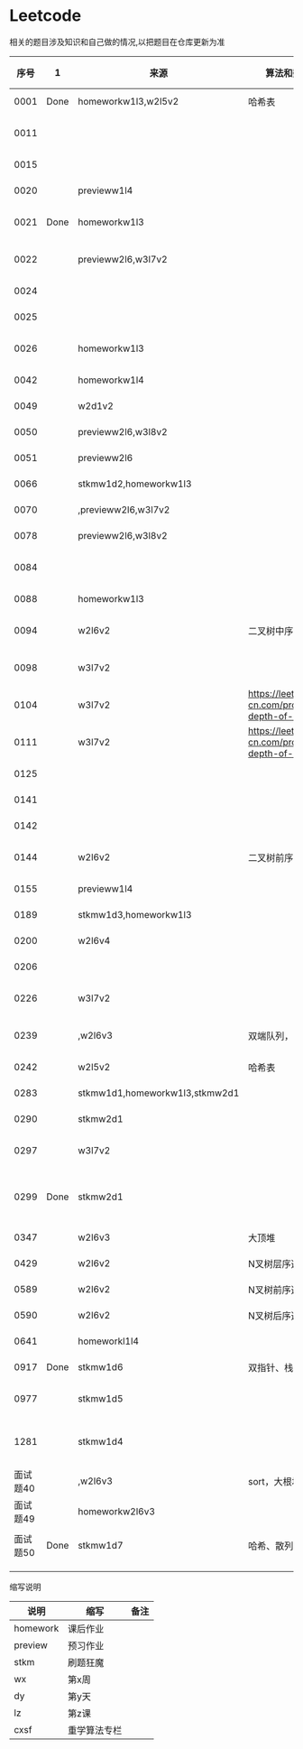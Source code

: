 # Leetcode 

相关的题目涉及知识和自己做的情况,以把题目在仓库更新为准

|序号|1|来源|算法和数据结构知识点|链接|其他知识点|备注|2|3|4|5|
|---|---|---|---|---|---|---|---|---|---|---|
|0001|Done|homeworkw1l3,w2l5v2|哈希表|https://leetcode-cn.com/problems/two-sum/|
|0011||||https://leetcode-cn.com/problems/container-with-most-water/|||
|0015||||https://leetcode-cn.com/problems/3sum/|||
|0020||previeww1l4||https://leetcode-cn.com/problems/valid-parentheses/|||
|0021|Done|homeworkw1l3||https://leetcode-cn.com/problems/merge-two-sorted-lists/|||
|0022||previeww2l6,w3l7v2||https://leetcode-cn.com/problems/generate-parentheses/|||
|0024||||https://leetcode.com/problems/swap-nodes-in-pairs/|||
|0025||||https://leetcode.com/problems/reverse-nodes-in-k-group/|||
|0026||homeworkw1l3||https://leetcode-cn.com/problems/remove-duplicates-from-sorted-array/|||
|0042||homeworkw1l4||https://leetcode.com/problems/trapping-rain-water/|||
|0049||w2d1v2||https://leetcode-cn.com/problems/group-anagrams/|||
|0050||previeww2l6,w3l8v2||https://leetcode-cn.com/problems/powx-n/|||
|0051||previeww2l6||https://leetcode-cn.com/problems/n-queens/|||
|0066||stkmw1d2,homeworkw1l3||https://leetcode-cn.com/problems/plus-one/|||
|0070||,previeww2l6,w3l7v2||https://leetcode.com/problems/climbing-stairs/|||
|0078||previeww2l6,w3l8v2||https://leetcode-cn.com/problems/subsets/|||
|0084||||https://leetcode-cn.com/problems/largest-rectangle-in-histogram/|||
|0088||homeworkw1l3||https://leetcode-cn.com/problems/merge-sorted-array/|||
|0094||w2l6v2|二叉树中序遍历|https://leetcode-cn.com/problems/binary-tree-inorder-traversal/|||
|0098||w3l7v2||https://leetcode-cn.com/problems/validate-binary-search-tree/|
|0104||w3l7v2|https://leetcode-cn.com/problems/maximum-depth-of-binary-tree/|
|0111||w3l7v2|https://leetcode-cn.com/problems/minimum-depth-of-binary-tree/|
|0125||||https://leetcode-cn.com/problems/valid-palindrome/|||
|0141||||https://leetcode.com/problems/linked-list-cycle/|||
|0142||||https://leetcode.com/problems/linked-list-cycle-ii/|||
|0144||w2l6v2|二叉树前序遍历|https://leetcode-cn.com/problems/binary-tree-preorder-traversal/|||
|0155||previeww1l4||https://leetcode-cn.com/problems/min-stack/|||
|0189||stkmw1d3,homeworkw1l3||https://leetcode-cn.com/problems/rotate-array/|||
|0200||w2l6v4||https://leetcode-cn.com/problems/number-of-islands/|||
|0206||||https://leetcode.com/problems/reverse-linked-list/|||
|0226||w3l7v2||https://leetcode-cn.com/problems/invert-binary-tree/description/||||
|0239||,w2l6v3|双端队列，堆|https://leetcode-cn.com/problems/sliding-window-maximum/|||
|0242||w2l5v2|哈希表|https://leetcode-cn.com/problems/valid-anagram/|||
|0283||stkmw1d1,homeworkw1l3,stkmw2d1||https://leetcode-cn.com/problems/move-zeroes/|||
|0290||stkmw2d1||https://leetcode-cn.com/problems/word-pattern/|||
|0297||w3l7v2||https://leetcode-cn.com/problems/serialize-and-deserialize-binary-tree/|
|0299|Done|stkmw2d1||https://leetcode-cn.com/problems/bulls-and-cows/|上周google面经的原题||
|0347||w2l6v3|大顶堆|https://leetcode-cn.com/problems/top-k-frequent-elements/||
|0429||w2l6v2|N叉树层序遍历|https://leetcode-cn.com/problems/n-ary-tree-level-order-traversal/|||
|0589||w2l6v2|N叉树前序遍历|https://leetcode-cn.com/problems/n-ary-tree-preorder-traversal|||
|0590||w2l6v2|N叉树后序遍历|https://leetcode-cn.com/problems/n-ary-tree-postorder-traversal/|||
|0641||homeworkl1l4||https://leetcode.com/problems/design-circular-deque|||
|0917|Done|stkmw1d6|双指针、栈|https://leetcode-cn.com/problems/reverse-only-letters/|||
|0977||stkmw1d5||https://leetcode-cn.com/problems/squares-of-a-sorted-array/||||
|1281||stkmw1d4||https://leetcode-cn.com/problems/subtract-the-product-and-sum-of-digits-of-an-integer/|||
|面试题40||,w2l6v3|sort，大根堆，快排|https://leetcode-cn.com/problems/zui-xiao-de-kge-shu-lcof/|||
|面试题49||homeworkw2l6v3||https://leetcode-cn.com/problems/chou-shu-lcof/|和264题相同|||
|面试题50|Done|stkmw1d7|哈希、散列表|https://leetcode-cn.com/problems/di-yi-ge-zhi-chu-xian-yi-ci-de-zi-fu-lcof/|||
||||||||
||||||||

缩写说明

|说明|缩写|备注|
|---|---|---|
|homework|课后作业|
|preview|预习作业|
|stkm|刷题狂魔|
|wx|第x周|
|dy|第y天|
|lz|第z课|
|cxsf|重学算法专栏|
